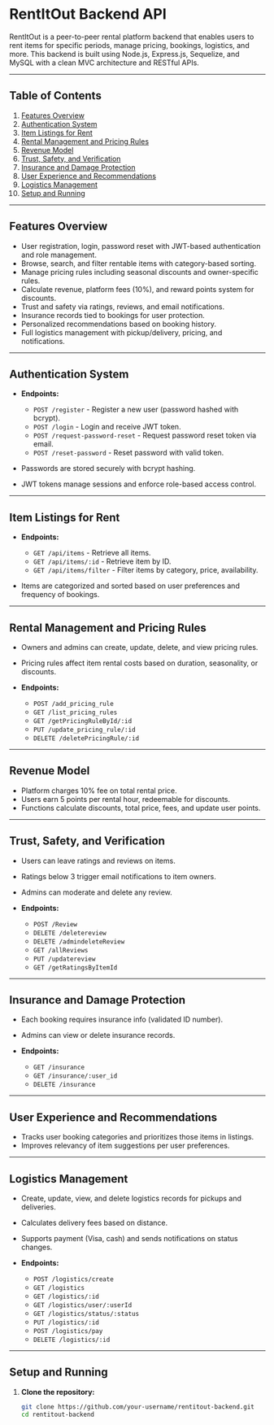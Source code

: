 # RentItOut Backend API

RentItOut is a peer-to-peer rental platform backend that enables users to rent items for specific periods, manage pricing, bookings, logistics, and more. This backend is built using Node.js, Express.js, Sequelize, and MySQL with a clean MVC architecture and RESTful APIs.

---

## Table of Contents

1. [Features Overview](#features-overview)  
2. [Authentication System](#authentication-system)  
3. [Item Listings for Rent](#item-listings-for-rent)  
4. [Rental Management and Pricing Rules](#rental-management-and-pricing-rules)  
5. [Revenue Model](#revenue-model)  
6. [Trust, Safety, and Verification](#trust-safety-and-verification)  
7. [Insurance and Damage Protection](#insurance-and-damage-protection)  
8. [User Experience and Recommendations](#user-experience-and-recommendations)  
9. [Logistics Management](#logistics-management)  
10. [Setup and Running](#setup-and-running)  

---

## Features Overview

- User registration, login, password reset with JWT-based authentication and role management.  
- Browse, search, and filter rentable items with category-based sorting.  
- Manage pricing rules including seasonal discounts and owner-specific rules.  
- Calculate revenue, platform fees (10%), and reward points system for discounts.  
- Trust and safety via ratings, reviews, and email notifications.  
- Insurance records tied to bookings for user protection.  
- Personalized recommendations based on booking history.  
- Full logistics management with pickup/delivery, pricing, and notifications.

---

## Authentication System

- **Endpoints:**  
  - `POST /register` - Register a new user (password hashed with bcrypt).  
  - `POST /login` - Login and receive JWT token.  
  - `POST /request-password-reset` - Request password reset token via email.  
  - `POST /reset-password` - Reset password with valid token.

- Passwords are stored securely with bcrypt hashing.  
- JWT tokens manage sessions and enforce role-based access control.

---

## Item Listings for Rent

- **Endpoints:**  
  - `GET /api/items` - Retrieve all items.  
  - `GET /api/items/:id` - Retrieve item by ID.  
  - `GET /api/items/filter` - Filter items by category, price, availability.

- Items are categorized and sorted based on user preferences and frequency of bookings.

---

## Rental Management and Pricing Rules

- Owners and admins can create, update, delete, and view pricing rules.  
- Pricing rules affect item rental costs based on duration, seasonality, or discounts.

- **Endpoints:**  
  - `POST /add_pricing_rule`  
  - `GET /list_pricing_rules`  
  - `GET /getPricingRuleById/:id`  
  - `PUT /update_pricing_rule/:id`  
  - `DELETE /deletePricingRule/:id`

---

## Revenue Model

- Platform charges 10% fee on total rental price.  
- Users earn 5 points per rental hour, redeemable for discounts.  
- Functions calculate discounts, total price, fees, and update user points.

---

## Trust, Safety, and Verification

- Users can leave ratings and reviews on items.  
- Ratings below 3 trigger email notifications to item owners.  
- Admins can moderate and delete any review.

- **Endpoints:**  
  - `POST /Review`  
  - `DELETE /deletereview`  
  - `DELETE /admindeleteReview`  
  - `GET /allReviews`  
  - `PUT /updatereview`  
  - `GET /getRatingsByItemId`

---

## Insurance and Damage Protection

- Each booking requires insurance info (validated ID number).  
- Admins can view or delete insurance records.

- **Endpoints:**  
  - `GET /insurance`  
  - `GET /insurance/:user_id`  
  - `DELETE /insurance`

---

## User Experience and Recommendations

- Tracks user booking categories and prioritizes those items in listings.  
- Improves relevancy of item suggestions per user preferences.

---

## Logistics Management

- Create, update, view, and delete logistics records for pickups and deliveries.  
- Calculates delivery fees based on distance.  
- Supports payment (Visa, cash) and sends notifications on status changes.

- **Endpoints:**  
  - `POST /logistics/create`  
  - `GET /logistics`  
  - `GET /logistics/:id`  
  - `GET /logistics/user/:userId`  
  - `GET /logistics/status/:status`  
  - `PUT /logistics/:id`  
  - `POST /logistics/pay`  
  - `DELETE /logistics/:id`

---

## Setup and Running 
1. **Clone the repository:**  
   ```bash
   git clone https://github.com/your-username/rentitout-backend.git
   cd rentitout-backend
